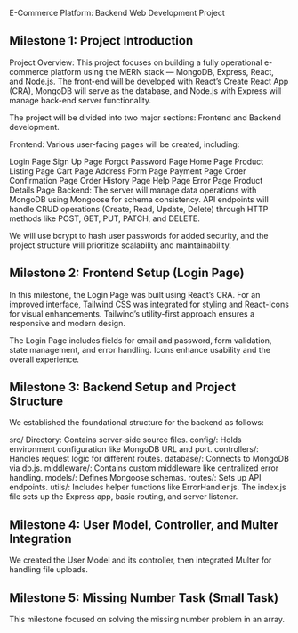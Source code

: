 E-Commerce Platform: Backend Web Development Project

## Milestone 1: Project Introduction
Project Overview: This project focuses on building a fully operational e-commerce platform using the MERN stack — MongoDB, Express, React, and Node.js. The front-end will be developed with React’s Create React App (CRA), MongoDB will serve as the database, and Node.js with Express will manage back-end server functionality.

The project will be divided into two major sections: Frontend and Backend development.

Frontend: Various user-facing pages will be created, including:

Login Page
Sign Up Page
Forgot Password Page
Home Page
Product Listing Page
Cart Page
Address Form Page
Payment Page
Order Confirmation Page
Order History Page
Help Page
Error Page
Product Details Page
Backend: The server will manage data operations with MongoDB using Mongoose for schema consistency. API endpoints will handle CRUD operations (Create, Read, Update, Delete) through HTTP methods like POST, GET, PUT, PATCH, and DELETE.

We will use bcrypt to hash user passwords for added security, and the project structure will prioritize scalability and maintainability.

## Milestone 2: Frontend Setup (Login Page)
In this milestone, the Login Page was built using React’s CRA. For an improved interface, Tailwind CSS was integrated for styling and React-Icons for visual enhancements. Tailwind’s utility-first approach ensures a responsive and modern design.

The Login Page includes fields for email and password, form validation, state management, and error handling. Icons enhance usability and the overall experience.

## Milestone 3: Backend Setup and Project Structure
We established the foundational structure for the backend as follows:

src/ Directory: Contains server-side source files.
config/: Holds environment configuration like MongoDB URL and port.
controllers/: Handles request logic for different routes.
database/: Connects to MongoDB via db.js.
middleware/: Contains custom middleware like centralized error handling.
models/: Defines Mongoose schemas.
routes/: Sets up API endpoints.
utils/: Includes helper functions like ErrorHandler.js.
The index.js file sets up the Express app, basic routing, and server listener.

## Milestone 4: User Model, Controller, and Multer Integration
We created the User Model and its controller, then integrated Multer for handling file uploads.

## Milestone 5: Missing Number Task (Small Task)
This milestone focused on solving the missing number problem in an array.
